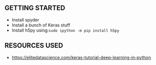 ## GETTING STARTED
- Install spyder
- Install a bunch of Keras stuff
- Install h5py using:`sudo ipython -m pip install h5py`

## RESOURCES USED
- https://elitedatascience.com/keras-tutorial-deep-learning-in-python
